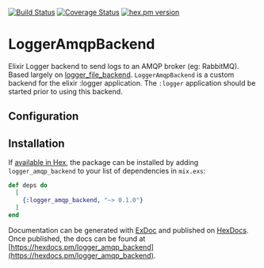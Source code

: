 [![Build Status](https://travis-ci.org/denvera/logger_amqp_backend.svg?branch=master)](https://travis-ci.org/denvera/logger_amqp_backend)
[![Coverage Status](https://coveralls.io/repos/github/denvera/logger_amqp_backend/badge.png?branch=master)](https://coveralls.io/github/denvera/logger_amqp_backend?branch=master)
[![hex.pm version](https://img.shields.io/hexpm/v/logger_amqp_backend.svg?style=flat)](https://hex.pm/packages/logger_file_backend)

# LoggerAmqpBackend

Elixir Logger backend to send logs to an AMQP broker (eg: RabbitMQ). Based largely on [logger_file_backend](https://github.com/onkel-dirtus/logger_file_backend).
`LoggerAmqpBackend` is a custom backend for the elixir :logger application. The `:logger` application should be started prior to using this backend.


## Configuration


## Installation

If [available in Hex](https://hex.pm/docs/publish), the package can be installed
by adding `logger_amqp_backend` to your list of dependencies in `mix.exs`:

```elixir
def deps do
  [
    {:logger_amqp_backend, "~> 0.1.0"}
  ]
end
```

Documentation can be generated with [ExDoc](https://github.com/elixir-lang/ex_doc)
and published on [HexDocs](https://hexdocs.pm). Once published, the docs can
be found at [https://hexdocs.pm/logger_amqp_backend](https://hexdocs.pm/logger_amqp_backend).

